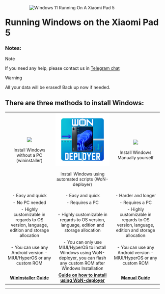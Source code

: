 <img align="right" src="https://raw.githubusercontent.com/erdilS/Port-Windows-11-Xiaomi-Pad-5/main/nabu.png" width="425" alt="Windows 11 Running On A Xiaomi Pad 5">

# Running Windows on the Xiaomi Pad 5

### Notes:
> [!NOTE]
> If you need any help, please contact us in [Telegram chat](https://t.me/nabuwoa)


> [!Warning]
> All your data will be erased! Back up now if needed.


## There are three methods to install Windows:

<table>
  <tr>
    <td align="center">
      <a href="nopc-en.md">
        <img src="https://github.com/Kumar-Jy/Windows-in-NABU-Without-PC/blob/main/guide/WinInstaller.png" width="280">
      </a>
      <p>Install Windows without a PC (wininstaller)</p>
    </td>
    <td align="center">
      <a href="won-deployer-install-en.md">
        <img src="https://github.com/ArKT-7/won-deployer/blob/main/assets/Won-nabu-bg.png" width="320">
      </a>
      <p>Install Windows using automated scripts (WoN-deployer)</p>
    </td>
    <td align="center">
      <a href="1-partition-en.md">
        <img src="https://github.com/WOA-Project/SurfaceDuo-Guides/assets/3755345/9791796b-406b-4f0d-8aad-20fff18741da" width="280">
      </a>
      <p>Install Windows Manually yourself</p>
    </td>
  </tr>
  <tr>
    <td align="center">- Easy and quick</td>
    <td align="center">- Easy and quick</td>
    <td align="center">- Harder and longer</td>
  </tr>
  <tr>
    <td align="center">- No PC needed</td>
    <td align="center">- Requires a PC</td>
    <td align="center">- Requires a PC</td>
  </tr>
  <tr>
    <td align="center">
      - Highly customizable in regards to OS version, language, edition and storage allocation
    </td>
    <td align="center">
      - Highly customizable in regards to OS version, language, edition and storage allocation
    </td>
    <td align="center">
      - Highly customizable in regards to OS version, language, edition and storage allocation
    </td>
  </tr>
  <tr>
    <td align="center">
      - You can use any Android version - MIUI/HyperOS or any custom ROM
    </td>
    <td align="center">
      - You can only use MIUI/HyperOS to install Windows using WoN-deployer, you can flash any custom ROM after Windows Installation
    </td>
    <td align="center">
      - You can use any Android version - MIUI/HyperOS or any custom ROM
    </td>
  </tr>
  <tr>
    <td align="center">
      <a href="https://github.com/Kumar-Jy/Windows-in-NABU-Without-PC/blob/main/guide/Installation.md"><strong>WinInstaller Guide</strong></a>
    </td>
    <td align="center">
      <a href="won-deployer-install-en.md"><strong>Guide on how to install using WoN-deployer</strong></a>
    </td>
    <td align="center">
      <a href="1-partition-en.md"><strong>Manual Guide</strong></a>
    </td>
  </tr>
</table>

---
